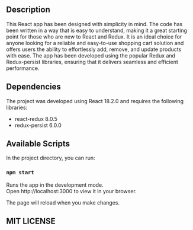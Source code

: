 ## Description

This React app has been designed with simplicity in mind. The code has been written in a way that is easy to understand, making it a great starting point for those who are new to React and Redux. It is an ideal choice for anyone looking for a reliable and easy-to-use shopping cart solution and offers users the ability to effortlessly add, remove, and update products with ease. The app has been developed using the popular Redux and Redux-persist libraries, ensuring that it delivers seamless and efficient performance. 

## Dependencies
The project was developed using React 18.2.0 and requires the following libraries:

- react-redux 8.0.5
- redux-persist 6.0.0

## Available Scripts

In the project directory, you can run:

### `npm start`

Runs the app in the development mode.\
Open http://localhost:3000 to view it in your browser.

The page will reload when you make changes.

## MIT LICENSE
